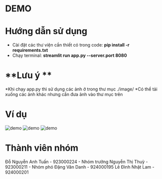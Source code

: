 # **DEMO**

# **Hướng dẫn sử dụng**
* Cài đặt các thư viện cần thiết có trong code: **pip install -r requirements.txt**
* Chạy terminal: **streamlit run app.py --server.port 8080**

# **Lưu ý **
*Khi chạy app.py thì sử dụng các ảnh ở trong thư mục ./image/
*Có thể tải xuống các ảnh khác nhưng cần đưa ảnh vào thư mục trên

# **Ví dụ**
![demo](./image/demo1.png)
![demo](./image/demo2.png)
![demo](./image/demo3.png)

# **Thành viên nhóm**
Đỗ Nguyễn Anh Tuấn - 923000224 - Nhóm trưởng
Nguyễn Thị Thuỳ - 923000211 - Nhóm phó
Đặng Văn Danh - 924000195 
Lê Đình Nhật Lam - 924000201
